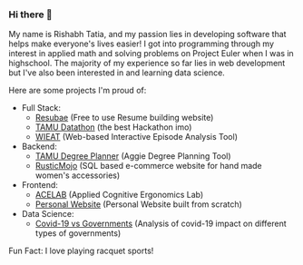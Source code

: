 ### Hi there 👋

My name is Rishabh Tatia, and my passion lies in developing software that helps make everyone's lives easier! I got into programming through my interest in applied math and solving problems on Project Euler when I was in highschool. The majority of my experience so far lies in web development but I've also been interested in and learning data science.

Here are some projects I'm proud of:
- Full Stack:
  - [Resubae](https://resubae.net) (Free to use Resume building website)
  - [TAMU Datathon](https://github.com/tamu-datathon-org) (the best Hackathon imo)
  - [WIEAT](https://github.com/tatiaris/wieat-frontend) (Web-based Interactive Episode Analysis Tool)
- Backend:
  - [TAMU Degree Planner](https://github.com/tatiaris/degreeplanner) (Aggie Degree Planning Tool)
  - [RusticMojo](https://github.com/tatiaris/rustic-mojo) (SQL based e-commerce website for hand made women's accessories)
- Frontend:
  - [ACELAB](https://acelab.tamu.edu/) (Applied Cognitive Ergonomics Lab)
  - [Personal Website](https://tatiaris.com) (Personal Website built from scratch)
- Data Science:
  - [Covid-19 vs Governments](https://github.com/tatiaris/covid-vs-governments) (Analysis of covid-19 impact on different types of governments)

Fun Fact: I love playing racquet sports!

<!--
**tatiaris/tatiaris** is a ✨ _special_ ✨ repository because its `README.md` (this file) appears on your GitHub profile.

Here are some ideas to get you started:

- 🔭 I’m currently working on ...
- 🌱 I’m currently learning ...
- 👯 I’m looking to collaborate on ...
- 🤔 I’m looking for help with ...
- 💬 Ask me about ...
- 📫 How to reach me: ...
- 😄 Pronouns: ...
- ⚡ Fun fact: ...
-->
